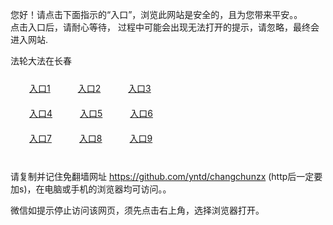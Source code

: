 您好！请点击下面指示的“入口”，浏览此网站是安全的，且为您带来平安。。 <br/>
点击入口后，请耐心等待， 过程中可能会出现无法打开的提示，请忽略，最终会进入网站. </br>

法轮大法在长春<br/>
<div style="padding:10px"><a style="margin:20px" target="_blank" href="https://d2yw5ysyb9sbix.cloudfront.net/2Qpsp?ynskxjlb" id="ccLink1" rel="nofollow">入口1</a> <a target="_blank" style="margin:20px" href="https://d116dl6nb7pp9n.cloudfront.net/2Qpsp?bauujwpz" id="ccLink2" rel="nofollow">入口2</a> <a style="margin:20px" target="_blank" href="https://d21v0keb7kfn2r.cloudfront.net/2Qpsp?rhjpnxea" id="ccLink3" rel="nofollow">入口3</a></div>

<div style="padding:10px" ><a style="margin:20px" target="_blank" href="https://d2yw5ysyb9sbix.cloudfront.net/2Qpsp?ynskxjlb" id="ccLink4" rel="nofollow">入口4</a> <a style="margin:20px" href="https://d116dl6nb7pp9n.cloudfront.net/2Qpsp?bauujwpz" target="_blank" id="ccLink5" rel="nofollow">入口5</a> <a style="margin:20px" href="https://d21v0keb7kfn2r.cloudfront.net/2Qpsp?rhjpnxea" target="_blank" id="ccLink6" rel="nofollow">入口6</a></div>

<div style="padding:10px"><a style="margin:20px" target="_blank" href="https://d2yw5ysyb9sbix.cloudfront.net/2Qpsp?ynskxjlb" id="ccLink7" rel="nofollow">入口7</a> <a style="margin:20px" href="https://d116dl6nb7pp9n.cloudfront.net/2Qpsp?bauujwpz" target="_blank" id="ccLink8" rel="nofollow">入口8</a> <a style="margin:20px" target="_blank" href="https://d21v0keb7kfn2r.cloudfront.net/2Qpsp?rhjpnxea" id="ccLink9" rel="nofollow">入口9</a></div>

<br/>



请复制并记住免翻墙网址 https://github.com/yntd/changchunzx (http后一定要加s)，在电脑或手机的浏览器均可访问。。<br/>

微信如提示停止访问该网页，须先点击右上角，选择浏览器打开。
